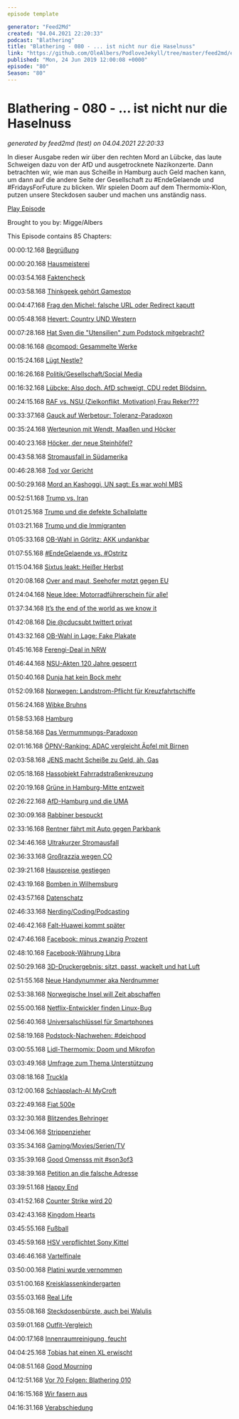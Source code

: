 ```yaml
---
episode template

generator: "Feed2Md"
created: "04.04.2021 22:20:33"
podcast: "Blathering"
title: "Blathering - 080 - ... ist nicht nur die Haselnuss"
link: "https://github.com/OleAlbers/PodloveJekyll/tree/master/feed2md/example/export/seasons/4/2019/6/Blathering___080___..._ist_nicht_nur_die_Haselnuss.md"
published: "Mon, 24 Jun 2019 12:00:08 +0000"
episode: "80"
Season: "80"
---
```


# Blathering - 080 - ... ist nicht nur die Haselnuss
_generated by feed2md (test) on 04.04.2021 22:20:33_

In dieser Ausgabe reden wir über den rechten Mord an Lübcke, das laute Schweigen dazu von der AfD und ausgetrocknete Nazikonzerte. Dann betrachten wir, wie man aus Scheiße in Hamburg auch Geld machen kann, um dann auf die andere Seite der Gesellschaft zu #EndeGelaende und #FridaysForFuture zu blicken. Wir spielen Doom auf dem Thermomix-Klon, putzen unsere Steckdosen sauber und machen uns anständig nass.

[Play Episode](https://www.blathering.de/podlove/file/835/s/feed/c/mp3/blathering_080.mp3)

Brought to you by: Migge/Albers

This Episode contains 85 Chapters:


00:00:12.168 [Begrüßung]()

00:00:20.168 [Hausmeisterei]()

00:03:54.168 [Faktencheck]()

00:03:58.168 [Thinkgeek gehört Gamestop](https://techcrunch.com/2019/06/14/thinkgeek-com-to-close-replaced-as-a-section-of-gamestop/)

00:04:47.168 [Frag den Michel: falsche URL oder Redirect kaputt](https://www.hamburg.de/fragdenmichel)

00:05:48.168 [Hevert: Country UND Western](http://www.hevert.com/market-de/de)

00:07:28.168 [Hat Sven die "Utensilien" zum Podstock mitgebracht?](https://twitter.com/evildanwallace/status/1140519148348432384)

00:08:16.168 [@compod: Gesammelte Werke](https://twitter.com/search?l=&q=from%3Acompod%20%40blathering_pod%20since%3A2019-06-16%20until%3A2019-06-23&src=typd&lang=de)

00:15:24.168 [Lügt Nestle?](https://www.tagesspiegel.de/wirtschaft/naehrwerte-von-zucker-fett-und-salz-verbraucherzentrale-bezweifelt-nestle-aussagen/24473466.html)

00:16:26.168 [Politik/Gesellschaft/Social Media]()

00:16:32.168 [Lübcke: Also doch. AfD schweigt, CDU redet Blödsinn.](https://www.spiegel.de/panorama/justiz/walter-luebcke-generalbundesanwalt-uebernimmt-mordfall-a-1272754.html)

00:24:15.168 [RAF vs. NSU (Zielkonflikt, Motivation) Frau Reker???](https://www.deutschlandfunkkultur.de/rechtsterrorismus-in-der-bundesrepublik-verdraengte.976.de.html?dram:article_id=375999)

00:33:37.168 [Gauck auf Werbetour: Toleranz-Paradoxon](https://www.reddit.com/r/LateStageCapitalism/comments/6ub41y/the_paradox_of_tolerance/)

00:35:24.168 [Werteunion mit Wendt, Maaßen und Höcker](https://de.wikipedia.org/wiki/Ralf_H%C3%B6cker)

00:40:23.168 [Höcker, der neue Steinhöfel?](https://de.wikipedia.org/wiki/Akif_Pirin%C3%A7ci#Auftritt_zum_Pegida-Jahrestag_im_Oktober_2015)

00:43:58.168 [Stromausfall in Südamerika](https://www.faz.net/aktuell/wirtschaft/suedamerika-ohne-elektrizitaet-offene-ursache-fuer-stromausfall-16239274.html)

00:46:28.168 [Tod vor Gericht](http://www.taz.de/Aegyptens-Ex-Praesident/!5600703/)

00:50:29.168 [Mord an Kashoggi, UN sagt: Es war wohl MBS](https://www.tagesschau.de/ausland/khashoggi-untersuchung-101.html)

00:52:51.168 [Trump vs. Iran](https://www.deutschlandfunk.de/konflikt-mit-dem-iran-wer-beraet-donald-trump.1773.de.html?dram:article_id=452091)

01:01:25.168 [Trump und die defekte Schallplatte](https://twitter.com/tmigge/status/1141592203460059136)

01:03:21.168 [Trump und die Immigranten](https://www.newsweek.com/migrant-children-border-trump-administration-1445090)

01:05:33.168 [OB-Wahl in Görlitz: AKK undankbar](https://twitter.com/jutta_ditfurth/status/1140363296945647616?s=19)

01:07:55.168 [#EndeGelaende vs. #Ostritz](https://twitter.com/DerSPIEGEL/status/1142489448069734401)

01:15:04.168 [Sixtus leakt: Heißer Herbst](https://sixtus.net/die-cdu-sa-ueber-die-versoehnung-des-nationalen-mit-dem-sozialen/)

01:20:08.168 [Over and maut, Seehofer motzt gegen EU](https://www.br.de/nachrichten/deutschland-welt/pkw-maut-bund-muss-bereits-abgeschlossene-vertraege-kuendigen,RTpM03R)

01:24:04.168 [Neue Idee: Motorradführerschein für alle!](https://twitter.com/FrauWeh/status/1141591691926921216)

01:37:34.168 [It’s the end of the world as we know it](https://www.sueddeutsche.de/wissen/kanada-permafrost-klimawandel-co2-1.4489525)

01:42:08.168 [Die @cducsubt twittert privat](https://twitter.com/HerrUschi/status/1140557543825129472)

01:43:32.168 [OB-Wahl in Lage: Fake Plakate](https://www.lz.de/lippe/lage/22483800_Neu-angebrachte-CDU-Wahlplakate-veraergern-andere-Fraktionen.html)

01:45:16.168 [Ferengi-Deal in NRW](https://twitter.com/a_watch/status/1141716618961195011)

01:46:44.168 [NSU-Akten 120 Jahre gesperrt](https://www.t-online.de/nachrichten/deutschland/innenpolitik/id_84106974/warum-bleibt-die-nsu-akte-120-jahre-unter-verschluss-.html)

01:50:40.168 [Dunja hat kein Bock mehr](https://twitter.com/dunjahayali/status/1141636173351280640/photo/1)

01:52:09.168 [Norwegen: Landstrom-Pflicht für Kreuzfahrtschiffe](https://polarkreisportal.de/kreuzfahrtschiffe-norwegen-zukunft-mit-batterie-und-landstrom)

01:56:24.168 [Wibke Bruhns](https://www.tagesspiegel.de/gesellschaft/medien/erste-nachrichtenfrau-des-zdf-wibke-bruhns-ist-tot/24480456.html)

01:58:53.168 [Hamburg]()

01:58:58.168 [Das Vermummungs-Paradoxon](https://taz.de/Zivilbeamte-im-schwarzen-Block-bei-G20/!5505557/)

02:01:16.168 [ÖPNV-Ranking: ADAC vergleicht Äpfel mit Birnen](https://www.hamburg1.de/nachrichten/40986/ADAC_Preisvergleich_sorgt_fuer_Verwirrung.html)

02:03:58.168 [JENS macht Scheiße zu Geld, äh, Gas](https://www.hamburg1.de/nachrichten/40977/Hamburg_Water_Cycle_in_Betrieb.html)

02:05:18.168 [Hassobjekt Fahrradstraßenkreuzung](https://hamburg.adfc.de/verkehr/themen-a-z/velorouten/veloroute-6/lerchenfeld-neue-ampel-schafft-klarheit/)

02:20:19.168 [Grüne in Hamburg-Mitte entzweit](https://www.hamburg1.de/nachrichten/41012/Gruene_1_und_Gruene_2.html)

02:26:22.168 [AfD-Hamburg und die UMA](https://www.hamburg.de/basfi/stellungnahmen/12717548/stellungnahme-2019-06-20-stargarder-strasse)

02:30:09.168 [Rabbiner bespuckt](https://www.ndr.de/nachrichten/hamburg/Spuckattacke-auf-Landesrabbiner-in-Hamburg,rabbiner126.html)

02:33:16.168 [Rentner fährt mit Auto gegen Parkbank](https://www.hamburg1.de/nachrichten/40957/Senior_legt_Irrfahrt_vor_Krankenhaus_hin.html)

02:34:46.168 [Ultrakurzer Stromausfall](https://twitter.com/stammtischphilo/status/1141944963351162880)

02:36:33.168 [Großrazzia wegen CO](https://www.mopo.de/hamburg/polizei/grossrazzia-in-hamburg-zoll-und-polizei-stuermen-shisha-bars---extrem-hohe-co-werte-32733198)

02:39:21.168 [Hauspreise gestiegen](https://www.abendblatt.de/hamburg/article226227693/Preise-fuer-Wohnimmobilien-in-Hamburg-schon-wieder-gestiegen.html)

02:43:19.168 [Bomben in Wilhemsburg](https://www.hamburg1.de/nachrichten/40967/Fliegerbombe_erfolgreich_entschaerft.html)

02:43:57.168 [Datenschatz](http://www.urbandataplatform.hamburg/)

02:46:33.168 [Nerding/Coding/Podcasting]()

02:46:42.168 [Falt-Huawei kommt später](https://www.zdnet.de/88362399/huawei-verschiebt-verkaufsstart-von-mate-x-um-drei-monate/)

02:47:46.168 [Facebook: minus zwanzig Prozent](https://www.theguardian.com/technology/2019/jun/20/facebook-usage-collapsed-since-scandal-data-shows)

02:48:10.168 [Facebook-Währung Libra](https://www.tagesschau.de/wirtschaft/facebook-digitale-weltwaehrung-101.html)

02:50:29.168 [3D-Druckergebnis: sitzt, passt, wackelt und hat Luft](https://www.dailymotion.com/video/x2howud)

02:51:55.168 [Neue Handynummer aka Nerdnummer](https://twitter.com/stammtischphilo/status/1140543533595729920)

02:53:38.168 [Norwegische Insel will Zeit abschaffen](https://www.theguardian.com/world/2019/jun/20/sommaroy-island-norway-attempt-create-first-time-free-zone)

02:55:00.168 [Netflix-Entwickler finden Linux-Bug](https://www.linux-magazin.de/news/netflix-entdeckt-sicherheitsluecken-im-linux-kernel/)

02:56:40.168 [Universalschlüssel für Smartphones](https://www.zdnet.de/88362423/sicherheitsanbieter-wir-koennen-jedes-ios-geraet-knacken/)

02:58:19.168 [Podstock-Nachwehen: #deichpod](https://twitter.com/schaarsen/status/1139140796366630912)

03:00:55.168 [Lidl-Thermomix: Doom und Mikrofon](https://www.mimikama.at/featured/thermomix-klon-mit-mikro/)

03:03:49.168 [Umfrage zum Thema  Unterstützung](https://twitter.com/tmigge/status/1141263793495957505)

03:08:18.168 [Truckla](https://www.youtube.com/watch?v=jKv_N0IDS2A)

03:12:00.168 [Schlapplach-AI MyCroft](https://twitter.com/stammtischphilo/status/1142492431897845760)

03:22:49.168 [Fiat 500e](https://wrint.de/2019/06/20/wr956-fiat-500e/)

03:32:30.168 [Blitzendes Behringer](https://twitter.com/stammtischphilo/status/1140518795842400257)

03:34:06.168 [Strippenzieher](https://twitter.com/stammtischphilo/status/1141960685292834816)

03:35:34.168 [Gaming/Movies/Serien/TV]()

03:35:39.168 [Good Omensss mit #son3of3](https://twitter.com/stammtischphilo/status/1141946838737674240)

03:38:39.168 [Petition an die falsche Adresse](https://www.theguardian.com/books/2019/jun/20/petition-netflix-cancel-amazon-prime-good-omens-christian-neil-gaiman-terry-pratchett)

03:39:51.168 [Happy End](https://de.wikipedia.org/wiki/Happy!)

03:41:52.168 [Counter Strike wird 20](https://de.wikipedia.org/wiki/Counter-Strike)

03:42:43.168 [Kingdom Hearts](https://www.kingdomhearts.com/home/de/)

03:45:55.168 [Fußball]()

03:45:59.168 [HSV verpflichtet Sony Kittel](https://www.t-online.de/sport/fussball/2-bundesliga/id_85946164/2-bundesliga-hsv-schnappt-sich-ingolstadt-zauberfuss-sonny-kittel.html)

03:46:46.168 [Vartelfinale](http://www.spox.com/de/sport/fussball/frauen-fussball/1906/Artikel/var-drama-bei-wm-kamerunerinnen-drohen-gegen-england-mit-spielabbrauch.html)

03:50:00.168 [Platini wurde vernommen](https://www.sportschau.de/fussball/international/platini-haft-100.html)

03:51:00.168 [Kreisklassenkindergarten]()

03:55:03.168 [Real Life]()

03:55:08.168 [Steckdosenbürste, auch bei Walulis](https://www.redecker.de/de/steckdosenbuerste-310612)

03:59:01.168 [Outfit-Vergleich](https://twitter.com/stammtischphilo/status/1141268026639224832)

04:00:17.168 [Innenraumreinigung, feucht](https://twitter.com/stammtischphilo/status/1141737643337756674)

04:04:25.168 [Tobias hat einen XL erwischt](https://twitter.com/tmigge/status/1140615645777801216)

04:08:51.168 [Good Mourning](https://www.good-mourning.de/)

04:12:51.168 [Vor 70 Folgen: Blathering 010](https://www.blathering.de/2016/10/blathering-010-schockierende-ein-und-ansichten/)

04:16:15.168 [Wir fasern aus]()

04:16:31.168 [Verabschiedung]()


